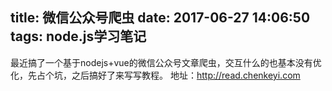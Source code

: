 title: 微信公众号爬虫
date: 2017-06-27 14:06:50
tags: node.js学习笔记
---
最近搞了一个基于nodejs+vue的微信公众号文章爬虫，交互什么的也基本没有优化，先占个坑，之后搞好了来写写教程。
地址：http://read.chenkeyi.com
